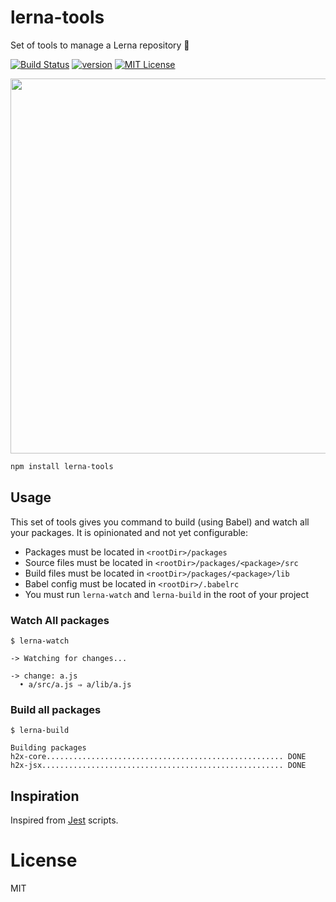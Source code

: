 # lerna-tools
Set of tools to manage a Lerna repository 🐉

[![Build Status][build-badge]][build]
[![version][version-badge]][package]
[![MIT License][license-badge]][license]

<img src="https://raw.github.com/smooth-code/lerna-tools/master/demo.gif" width="600" />

```sh
npm install lerna-tools
```

## Usage

This set of tools gives you command to build (using Babel) and watch all your packages. It is opinionated and not yet configurable:

- Packages must be located in `<rootDir>/packages`
- Source files must be located in `<rootDir>/packages/<package>/src`
- Build files must be located in `<rootDir>/packages/<package>/lib`
- Babel config must be located in `<rootDir>/.babelrc`
- You must run `lerna-watch` and `lerna-build` in the root of your project

### Watch All packages

```
$ lerna-watch

-> Watching for changes...

-> change: a.js
  • a/src/a.js ⇒ a/lib/a.js
```

### Build all packages

```
$ lerna-build

Building packages
h2x-core..................................................... DONE
h2x-jsx...................................................... DONE
```

## Inspiration

Inspired from [Jest](https://github.com/facebook/jest) scripts.

# License

MIT

[build-badge]: https://img.shields.io/travis/smooth-code/lerna-tools.svg?style=flat-square
[build]: https://travis-ci.org/smooth-code/lerna-tools
[version-badge]: https://img.shields.io/npm/v/lerna-tools.svg?style=flat-square
[package]: https://www.npmjs.com/package/lerna-tools
[license-badge]: https://img.shields.io/npm/l/lerna-tools.svg?style=flat-square
[license]: https://github.com/smooth-code/lerna-tools/blob/master/LICENSE

